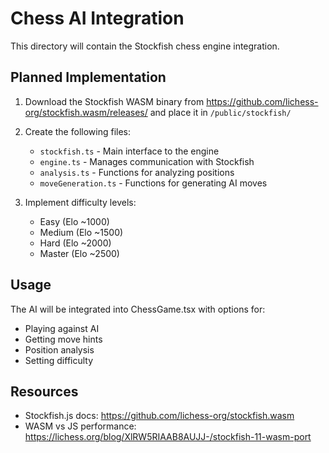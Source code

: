 # Chess AI Integration 

This directory will contain the Stockfish chess engine integration. 

## Planned Implementation

1. Download the Stockfish WASM binary from https://github.com/lichess-org/stockfish.wasm/releases/ and place it in `/public/stockfish/`

2. Create the following files:
   - `stockfish.ts` - Main interface to the engine
   - `engine.ts` - Manages communication with Stockfish
   - `analysis.ts` - Functions for analyzing positions
   - `moveGeneration.ts` - Functions for generating AI moves

3. Implement difficulty levels:
   - Easy (Elo ~1000)
   - Medium (Elo ~1500)
   - Hard (Elo ~2000)
   - Master (Elo ~2500)

## Usage

The AI will be integrated into ChessGame.tsx with options for:
- Playing against AI
- Getting move hints
- Position analysis
- Setting difficulty

## Resources

- Stockfish.js docs: https://github.com/lichess-org/stockfish.wasm
- WASM vs JS performance: https://lichess.org/blog/XlRW5RIAAB8AUJJ-/stockfish-11-wasm-port